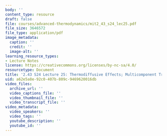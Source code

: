 ```yaml
---
body: ''
content_type: resource
draft: false
file: courses/advanced-thermodynamics/mit2_43_s24_lec25.pdf
file_size: 3646572
file_type: application/pdf
image_metadata:
  caption: ''
  credit: ''
  image-alt: ''
learning_resource_types:
- Lecture Notes
license: https://creativecommons.org/licenses/by-nc-sa/4.0/
resourcetype: Document
title: '2.43 S24 Lecture 25: Thermodiffusive Effects; Multicomponent Transport'
uid: a62e5a8e-92c0-407b-809c-9469620016db
video_files:
  archive_url: ''
  video_captions_file: ''
  video_thumbnail_file: ''
  video_transcript_file: ''
video_metadata:
  video_speakers: ''
  video_tags: ''
  youtube_description: ''
  youtube_id: ''
---
```

